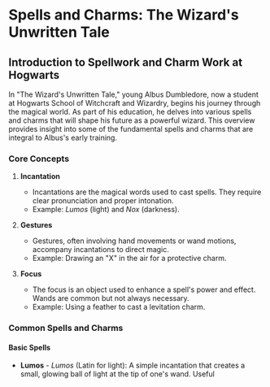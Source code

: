 # Spells and Charms: The Wizard's Unwritten Tale

## Introduction to Spellwork and Charm Work at Hogwarts

In "The Wizard's Unwritten Tale," young Albus Dumbledore, now a student at Hogwarts School of Witchcraft and Wizardry, begins his journey through the magical world. As part of his education, he delves into various spells and charms that will shape his future as a powerful wizard. This overview provides insight into some of the fundamental spells and charms that are integral to Albus's early training.

### Core Concepts

1. **Incantation**
   - Incantations are the magical words used to cast spells. They require clear pronunciation and proper intonation.
   - Example: *Lumos* (light) and *Nox* (darkness).

2. **Gestures**
   - Gestures, often involving hand movements or wand motions, accompany incantations to direct magic.
   - Example: Drawing an "X" in the air for a protective charm.

3. **Focus**
   - The focus is an object used to enhance a spell's power and effect. Wands are common but not always necessary.
   - Example: Using a feather to cast a levitation charm.

### Common Spells and Charms

#### Basic Spells
- **Lumos** - *Lumos* (Latin for light): A simple incantation that creates a small, glowing ball of light at the tip of one's wand. Useful